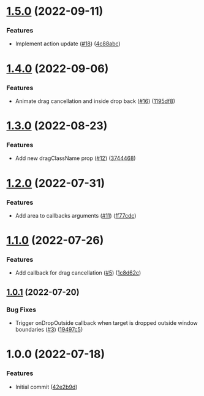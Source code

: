 # [1.5.0](https://github.com/untemps/svelte-use-drop-outside/compare/v1.4.0...v1.5.0) (2022-09-11)


### Features

* Implement action update ([#18](https://github.com/untemps/svelte-use-drop-outside/issues/18)) ([4c88abc](https://github.com/untemps/svelte-use-drop-outside/commit/4c88abce71316502af9411f91beb0c05d8d5b35c))

# [1.4.0](https://github.com/untemps/svelte-use-drop-outside/compare/v1.3.0...v1.4.0) (2022-09-06)


### Features

* Animate drag cancellation and inside drop back ([#16](https://github.com/untemps/svelte-use-drop-outside/issues/16)) ([1195df8](https://github.com/untemps/svelte-use-drop-outside/commit/1195df83afddf68eef0cdd0261ee9db029471ac1))

# [1.3.0](https://github.com/untemps/svelte-use-drop-outside/compare/v1.2.0...v1.3.0) (2022-08-23)


### Features

* Add new dragClassName prop ([#12](https://github.com/untemps/svelte-use-drop-outside/issues/12)) ([3744468](https://github.com/untemps/svelte-use-drop-outside/commit/3744468d0a85e3018dafd87e53b6f3a33bc30db0))

# [1.2.0](https://github.com/untemps/svelte-use-drop-outside/compare/v1.1.0...v1.2.0) (2022-07-31)


### Features

* Add area to callbacks arguments ([#11](https://github.com/untemps/svelte-use-drop-outside/issues/11)) ([ff77cdc](https://github.com/untemps/svelte-use-drop-outside/commit/ff77cdc1fa03f6d54e9ab339b77ed233371f299e))

# [1.1.0](https://github.com/untemps/svelte-use-drop-outside/compare/v1.0.1...v1.1.0) (2022-07-26)


### Features

* Add callback for drag cancellation ([#5](https://github.com/untemps/svelte-use-drop-outside/issues/5)) ([1c8d62c](https://github.com/untemps/svelte-use-drop-outside/commit/1c8d62c8836d1333d9e9597785d6dcff7fadad2d))

## [1.0.1](https://github.com/untemps/svelte-use-drop-outside/compare/v1.0.0...v1.0.1) (2022-07-20)


### Bug Fixes

* Trigger onDropOutside callback when target is dropped outside window boundaries ([#3](https://github.com/untemps/svelte-use-drop-outside/issues/3)) ([19497c5](https://github.com/untemps/svelte-use-drop-outside/commit/19497c56b0f1a9dc4d1833528c00404b1b7b1724))

# 1.0.0 (2022-07-18)


### Features

* Initial commit ([42e2b9d](https://github.com/untemps/svelte-use-drop-outside/commit/42e2b9dbdef675e79c69a19738b86be6c6e114ef))
